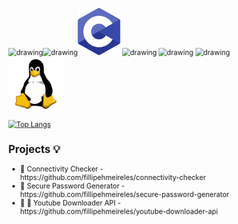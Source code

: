 <img src="https://miro.medium.com/max/700/1*CdjOgfolLt_GNJYBzI-1QQ.jpeg" alt="drawing" width="200"/><img src="https://visualpharm.com/assets/171/C++-595b40b75ba036ed117d5b19.svg" alt="drawing" width="100"/><img src="https://github.com/fillipehmeireles/fillipehmeireles/blob/main/PngItem_312155.png" alt="drawing" width="85"/>
<img src="https://penseemti.com.br/wp-content/uploads/2019/01/python-logo.png" alt="drawing" width="200"/>
<img src="https://pngimg.com/uploads/php/php_PNG26.png" alt="drawing" width="200"/>
<img src="https://auditeste.com.br/wp-content/uploads/2020/05/linguagem_dart.jpg" alt="drawing" width="200"/><img src="https://raw.githubusercontent.com/github/explore/80688e429a7d4ef2fca1e82350fe8e3517d3494d/topics/linux/linux.png" alt="drawing" width="110"/>

[![Top Langs](https://github-readme-stats.vercel.app/api/top-langs/?username=fillipehmeireles&exclude_repo=vala-gnome-development,evalKotlin)](https://github.com/anuraghazra/github-readme-stats)

<h2> Projects 💡</h2>
<ul>
  <li> 📶 Connectivity Checker - https://github.com/fillipehmeireles/connectivity-checker </li>
  <li> 🔑 Secure Password Generator - https://github.com/fillipehmeireles/secure-password-generator </li>
  <li> 🎵 🎥 Youtube Downloader API - https://github.com/fillipehmeireles/youtube-downloader-api </li>
</ul>
